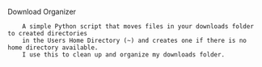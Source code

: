 Download Organizer

        A simple Python script that moves files in your downloads folder to created directories 
        in the Users Home Directory (~) and creates one if there is no home directory available. 
        I use this to clean up and organize my downloads folder.
       
